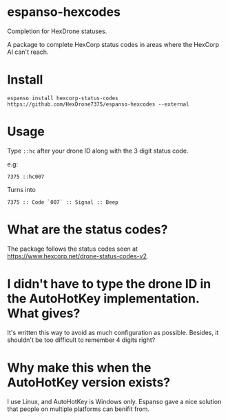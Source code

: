 # espanso-hexcodes

Completion for HexDrone statuses.

A package to complete HexCorp status codes in areas where the HexCorp AI can't
reach.

# Install

```espanso install hexcorp-status-codes https://github.com/HexDrone7375/espanso-hexcodes --external```

# Usage

Type `::hc` after your drone ID along with the 3 digit status code.

e.g:

```7375 ::hc007```

Turns into

```7375 :: Code `007` :: Signal :: Beep```

# What are the status codes?

The package follows the status codes seen at
https://www.hexcorp.net/drone-status-codes-v2.

# I didn't have to type the drone ID in the AutoHotKey implementation. What gives?

It's written this way to avoid as much configuration as possible. Besides, it
shouldn't be too difficult to remember 4 digits right?

# Why make this when the AutoHotKey version exists?

I use Linux, and AutoHotKey is Windows only. Espanso gave a nice solution that
people on multiple platforms can benifit from.
